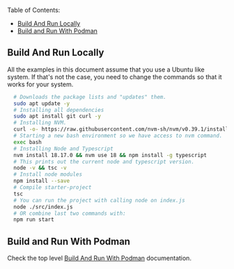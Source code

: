 Table of Contents:

- [Build And Run Locally](#build-and-run-locally)
- [Build and Run With Podman](#build-and-run-with-podman)

## Build And Run Locally
All the examples in this document assume that you use a Ubuntu like system. If that's not the case, you need to change the commands so that it works for your system.
```bash
  # Downloads the package lists and "updates" them.
  sudo apt update -y
  # Installing all dependencies
  sudo apt install git curl -y
  # Installing NVM.
  curl -o- https://raw.githubusercontent.com/nvm-sh/nvm/v0.39.1/install.sh | bash
  # Starting a new bash environment so we have access to nvm command.
  exec bash
  # Installing Node and Typescript
  nvm install 18.17.0 && nvm use 18 && npm install -g typescript
  # This prints out the current node and typescript version.
  node -v && tsc -v
  # Install node modules
  npm install --save
  # Compile starter-project
  tsc
  # You can run the project with calling node on index.js
  node ./src/index.js
  # OR combine last two commands with:
  npm run start
```

## Build and Run With Podman
Check the top level [Build And Run With Podman](../../README.md) documentation.
